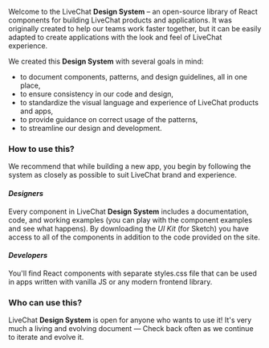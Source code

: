 Welcome to the LiveChat **Design System** – an open-source library of React components for building LiveChat products and applications. It was originally created to help our teams work faster together, but it can be easily adapted to create applications with the look and feel of LiveChat experience.

We created this **Design System** with several goals in mind:

- to document components, patterns, and design guidelines, all in one place,
- to ensure consistency in our code and design,
- to standardize the visual language and experience of LiveChat products and apps,
- to provide guidance on correct usage of the patterns,
- to streamline our design and development.

### How to use this?

We recommend that while building a new app, you begin by following the system as closely as possible to suit LiveChat brand and experience.

#### _Designers_

Every component in LiveChat **Design System** includes a documentation, code, and working examples (you can play with the component examples and see what happens). By downloading the _UI Kit_ (for Sketch) you have access to all of the components in addition to the code provided on the site.

#### _Developers_

You'll find React components with separate styles.css file that can be used in apps written with vanilla JS or any modern frontend library.

### Who can use this?

LiveChat **Design System** is open for anyone who wants to use it! It's very much a living and evolving document — Check back often as we continue to iterate and evolve it.
